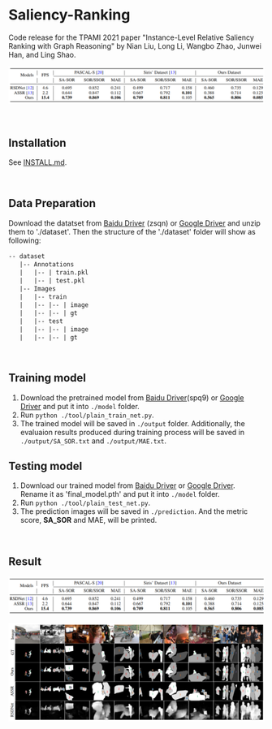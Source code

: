 # Saliency-Ranking
Code release for the TPAMI 2021 paper "Instance-Level Relative Saliency Ranking with Graph Reasoning" by Nian Liu, Long Li, Wangbo Zhao, Junwei Han, and Ling Shao.

![avatar](image.png)

&nbsp;&nbsp;&nbsp;&nbsp;&nbsp;&nbsp;&nbsp;&nbsp;

## Installation
See [INSTALL.md](INSTALL.md).

&nbsp;&nbsp;&nbsp;&nbsp;&nbsp;&nbsp;&nbsp;&nbsp;

## Data Preparation
Download the datatset from [Baidu Driver](https://pan.baidu.com/s/1vzH_av0zCFhTL4WqpbTVmQ) (zsqn) or [Google Driver](https://drive.google.com/file/d/1R-S9yT0khNehAaA1M13N0AQGOicJS7uh/view?usp=sharing) and unzip them to './dataset'. Then the structure of the './dataset' folder will show as following:

````
-- dataset
   |-- Annotations
   |   |-- | train.pkl
   |   |-- | test.pkl
   |-- Images
   |   |-- train
   |   |-- |-- | image
   |   |-- |-- | gt
   |   |-- test
   |   |-- |-- | image
   |   |-- |-- | gt
````

&nbsp;&nbsp;&nbsp;&nbsp;&nbsp;&nbsp;&nbsp;&nbsp;

## Training model
1. Download the pretrained model from [Baidu Driver](https://pan.baidu.com/s/1O_3vCeruILrLcVkqnZauWQ)(spq9) or [Google Driver](https://drive.google.com/file/d/1R-S9yT0khNehAaA1M13N0AQGOicJS7uh/view?usp=sharing) and put it into `./model` folder.
2. Run `python ./tool/plain_train_net.py`. 
3. The trained model will be saved in `./output` folder. Additionally, the evaluaion results produced during training process will be saved    in `./output/SA_SOR.txt` and            `./output/MAE.txt`. 
## Testing model
1. Download our trained model from [Baidu Driver]() or [Google Driver](). Rename it as 'final_model.pth' and put it into `./model` folder.
2. Run `python ./tool/plain_test_net.py`.
3. The prediction images will be saved in `./prediction`.  And the metric score, **SA_SOR** and MAE, will be printed.


&nbsp;&nbsp;&nbsp;&nbsp;&nbsp;&nbsp;&nbsp;&nbsp;

## Result
![alt text](./quantitative.png)

![alt_text](./qualitative.png)


